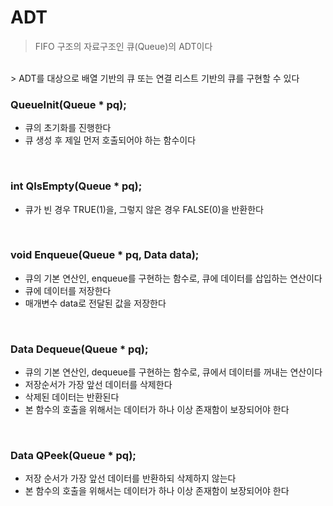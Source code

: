# ADT
> FIFO 구조의 자료구조인 큐(Queue)의 ADT이다
<br>
> ADT를 대상으로 배열 기반의 큐 또는 연결 리스트 기반의 큐를 구현할 수 있다 

<br>

### QueueInit(Queue * pq);
- 큐의 초기화를 진행한다
- 큐 생성 후 제일 먼저 호출되어야 하는 함수이다

<br>

### int QIsEmpty(Queue * pq);
- 큐가 빈 경우 TRUE(1)을, 그렇지 않은 경우 FALSE(0)을 반환한다

<br>

### void Enqueue(Queue * pq, Data data);
- 큐의 기본 연산인, enqueue를 구현하는 함수로, 큐에 데이터를 삽입하는 연산이다
- 큐에 데이터를 저장한다
- 매개변수 data로 전달된 값을 저장한다

<br>

### Data Dequeue(Queue * pq);
- 큐의 기본 연산인, dequeue를 구현하는 함수로, 큐에서 데이터를 꺼내는 연산이다
- 저장순서가 가장 앞선 데이터를 삭제한다
- 삭제된 데이터는 반환된다
- 본 함수의 호출을 위해서는 데이터가 하나 이상 존재함이 보장되어야 한다

<br>

### Data QPeek(Queue * pq);
- 저장 순서가 가장 앞선 데이터를 반환하되 삭제하지 않는다
- 본 함수의 호출을 위해서는 데이터가 하나 이상 존재함이 보장되어야 한다